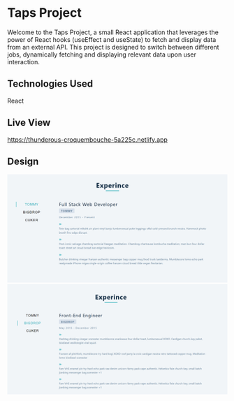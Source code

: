 # Taps Project
Welcome to the Taps Project, a small React application that leverages the power of React hooks (useEffect and useState) to fetch and display data from an external API. This project is designed to switch between different jobs, dynamically fetching and displaying relevant data upon user interaction.

## Technologies Used
React



## Live View 
https://thunderous-croquembouche-5a225c.netlify.app

## Design
![Design preview for the laptop](./Screenshots/one.png)
![Design preview for the laptop](./Screenshots/two.png)
